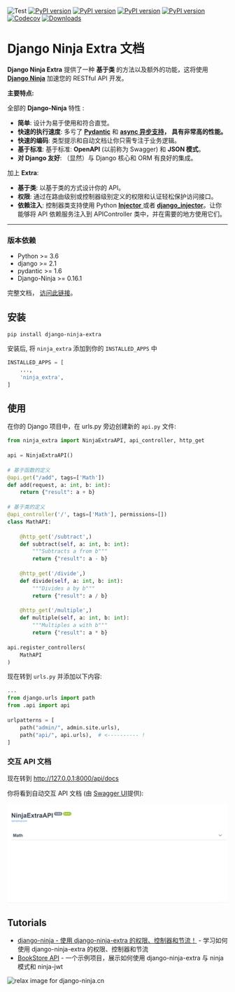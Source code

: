 ![Test](https://github.com/eadwinCode/django-ninja-extra/workflows/Test/badge.svg)
[![PyPI version](https://badge.fury.io/py/django-ninja-extra.svg)](https://badge.fury.io/py/django-ninja-extra)
[![PyPI version](https://img.shields.io/pypi/v/django-ninja-extra.svg)](https://pypi.python.org/pypi/django-ninja-extra)
[![PyPI version](https://img.shields.io/pypi/pyversions/django-ninja-extra.svg)](https://pypi.python.org/pypi/django-ninja-extra)
[![PyPI version](https://img.shields.io/pypi/djversions/django-ninja-extra.svg)](https://pypi.python.org/pypi/django-ninja-extra)
[![Codecov](https://img.shields.io/codecov/c/gh/eadwinCode/django-ninja-extra)](https://codecov.io/gh/eadwinCode/django-ninja-extra)
[![Downloads](https://pepy.tech/badge/django-ninja-extra)](https://pepy.tech/project/django-ninja-extra)

# Django Ninja Extra 文档

**Django Ninja Extra** 提供了一种 **基于类** 的方法以及额外的功能，这将使用 [**Django Ninja**](https://django-ninja.cn) 加速您的 RESTful API 开发。

**主要特点:**

全部的 **Django-Ninja** 特性 :

- **简单**: 设计为易于使用和符合直觉。
- **快速的执行速度**: 多亏了 **<a href="https://pydantic-docs.helpmanual.io" target="_blank">Pydantic</a>** 和 **<a href="/async-support/">async 异步支持</a>， 具有非常高的性能。**
- **快速的编码**: 类型提示和自动文档让你只需专注于业务逻辑。
- **基于标准**: 基于标准: **OpenAPI** (以前称为 Swagger) 和 **JSON 模式**。
- **对 Django 友好**: （显然）与 Django 核心和 ORM 有良好的集成。

加上 **Extra**:

- **基于类**: 以基于类的方式设计你的 API。
- **权限**: 通过在路由级别或控制器级别定义的权限和认证轻松保护访问接口。
- **依赖注入**: 控制器类支持使用 Python [**Injector** ](https://injector.readthedocs.io/en/latest/) 或者 [**django_injector**](https://github.com/blubber/django_injector)。让你能够将 API 依赖服务注入到 APIController 类中，并在需要的地方使用它们。

---

### 版本依赖
- Python >= 3.6
- django >= 2.1 
- pydantic >= 1.6 
- Django-Ninja >= 0.16.1


完整文档， [访问此链接](https://django-ninja.cn/django-ninja-extra/)。

## 安装

```
pip install django-ninja-extra
```
安装后, 将 `ninja_extra` 添加到你的 `INSTALLED_APPS` 中

```Python 
INSTALLED_APPS = [
    ...,
    'ninja_extra',
]
```

## 使用

在你的 Django 项目中，在 urls.py 旁边创建新的 `api.py` 文件:

```Python
from ninja_extra import NinjaExtraAPI, api_controller, http_get

api = NinjaExtraAPI()

# 基于函数的定义
@api.get("/add", tags=['Math'])
def add(request, a: int, b: int):
    return {"result": a + b}

# 基于类的定义
@api_controller('/', tags=['Math'], permissions=[])
class MathAPI:

    @http_get('/subtract',)
    def subtract(self, a: int, b: int):
        """Subtracts a from b"""
        return {"result": a - b}

    @http_get('/divide',)
    def divide(self, a: int, b: int):
        """Divides a by b"""
        return {"result": a / b}
    
    @http_get('/multiple',)
    def multiple(self, a: int, b: int):
        """Multiples a with b"""
        return {"result": a * b}
    
api.register_controllers(
    MathAPI
)
```

现在转到 `urls.py` 并添加以下内容:

```Python
...
from django.urls import path
from .api import api

urlpatterns = [
    path("admin/", admin.site.urls),
    path("api/", api.urls),  # <---------- !
]
```

### 交互 API 文档

现在转到 <a href="http://127.0.0.1:8000/api/docs" target="_blank">http://127.0.0.1:8000/api/docs</a>

你将看到自动交互 API 文档 (由 <a href="https://github.com/swagger-api/swagger-ui" target="_blank">Swagger UI</a>提供):

![Swagger UI](images/ui_swagger_preview_readme.gif)

## Tutorials
- [django-ninja - 使用 django-ninja-extra 的权限、控制器和节流！](https://www.youtube.com/watch?v=yQqig-c2dd4) -  学习如何使用 django-ninja-extra 的权限、控制器和节流
- [BookStore API](https://github.com/eadwinCode/bookstoreapi) - 一个示例项目，展示如何使用 django-ninja-extra 与 ninja 模式和 ninja-jwt

<img style="object-fit: cover; object-position: 50% 50%;" alt="relax image for django-ninja.cn" loading="lazy" fetchpriority="auto" aria-hidden="true" draggable="false" src="https://picsum.photos/825/47.jpg">
